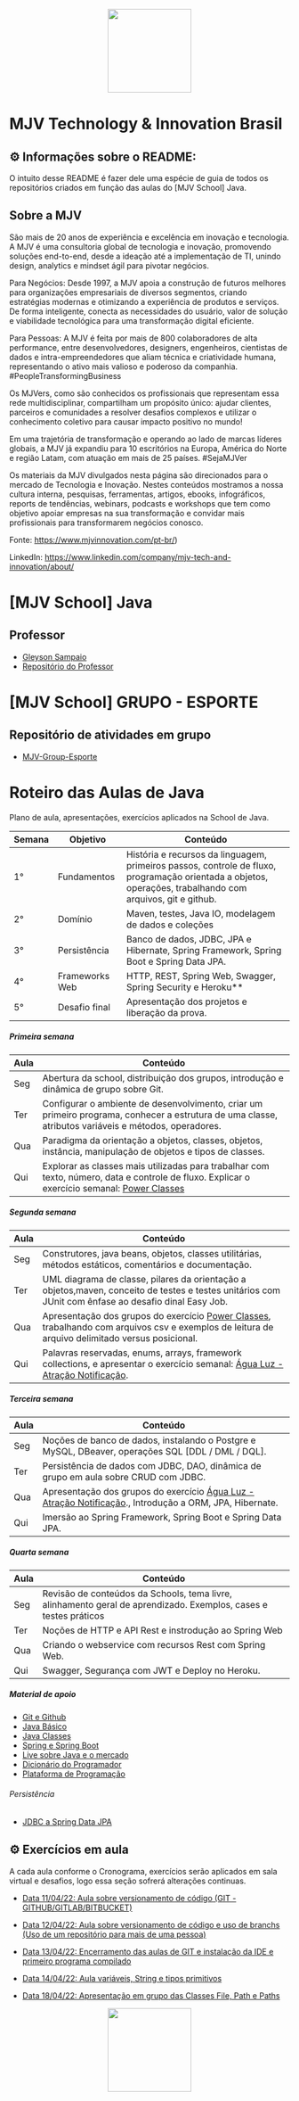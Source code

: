 <p align="center">
  <a href="https://www.mjvinnovation.com/pt-br" target="_blank">
    <img align="center" width="150" src="https://scontent.flec4-1.fna.fbcdn.net/v/t1.6435-9/42600462_1696603547110502_9220737959181942784_n.png?_nc_cat=101&ccb=1-5&_nc_sid=09cbfe&_nc_ohc=HM9hhse_SrAAX-6l8Yz&_nc_ht=scontent.flec4-1.fna&oh=00_AT-L1XnaZPNk0kKu3lM6PVQBJKcEo7PJu3tztz6mmtV0WA&oe=627B3083" style="max-width:100%;">
     </a>
</p>

# MJV Technology & Innovation Brasil

## ⚙️ Informações sobre o README:

O intuito desse README é fazer dele uma espécie de guia de todos os repositórios criados em função das aulas do [MJV School] Java.

## Sobre a MJV


São mais de 20 anos de experiência e excelência em inovação e tecnologia.
A MJV é uma consultoria global de tecnologia e inovação, promovendo soluções end-to-end, desde a ideação até a implementação de TI, unindo design, analytics e mindset ágil para pivotar negócios.

Para Negócios: Desde 1997, a MJV apoia a construção de futuros melhores para organizações empresariais de diversos segmentos, criando estratégias modernas e otimizando a experiência de produtos e serviços. De forma inteligente, conecta as necessidades do usuário, valor de solução e viabilidade tecnológica para uma transformação digital eficiente. 

Para Pessoas: A MJV é feita por mais de 800 colaboradores de alta performance, entre desenvolvedores, designers, engenheiros, cientistas de dados e intra-empreendedores que aliam técnica e criatividade humana, representando o ativo mais valioso e poderoso da companhia. #PeopleTransformingBusiness

Os MJVers, como são conhecidos os profissionais que representam essa rede multidisciplinar, compartilham um propósito único: ajudar clientes, parceiros e comunidades a resolver desafios complexos e utilizar o conhecimento coletivo para causar impacto positivo no mundo!

Em uma trajetória de transformação e operando ao lado de marcas líderes globais, a MJV já expandiu para 10 escritórios na Europa, América do Norte e região Latam, com atuação em mais de 25 países. #SejaMJVer

Os materiais da MJV divulgados nesta página são direcionados para o mercado de Tecnologia e Inovação. Nestes conteúdos mostramos a nossa cultura interna, pesquisas, ferramentas, artigos, ebooks, infográficos, reports de tendências, webinars, podcasts e workshops que tem como objetivo apoiar empresas na sua transformação e convidar mais profissionais para transformarem negócios conosco.

Fonte: https://www.mjvinnovation.com/pt-br/)

LinkedIn: https://www.linkedin.com/company/mjv-tech-and-innovation/about/


# [MJV School] Java

## Professor
- [Gleyson Sampaio](https://github.com/glysns)
- [Repositório do Professor](https://github.com/digytal-code/java-school)

# [MJV School] GRUPO - ESPORTE

## Repositório de atividades em grupo
- [MJV-Group-Esporte](https://github.com/FabioEriceira/mjv-group-esporte)


# Roteiro das Aulas de Java

Plano de aula, apresentações, exercícios aplicados na School de Java.

| Semana  | Objetivo | Conteúdo 
| -------- | ---------| --------
| 1°  | Fundamentos  | História e recursos da linguagem, primeiros passos, controle de fluxo, programação orientada a objetos, operações, trabalhando com arquivos, git e github. 
| 2°  | Domínio | Maven, testes, Java IO, modelagem de dados e coleções
| 3°  | Persistência   | Banco de dados, JDBC, JPA e Hibernate, Spring Framework, Spring Boot e Spring Data JPA. 
| 4°  | Frameworks Web     | HTTP, REST, Spring Web, Swagger, Spring Security e Heroku** 
| 5°  | Desafio final     | Apresentação dos projetos e liberação da prova.

##### Primeira semana

| Aula  | Conteúdo 
| -------- | --------
| Seg  | Abertura da school, distribuição dos grupos, introdução e dinâmica de grupo sobre Git.
| Ter  | Configurar o ambiente de desenvolvimento, criar um primeiro programa, conhecer a estrutura de uma classe, atributos variáveis e métodos, operadores.
| Qua  | Paradigma da orientação a objetos, classes, objetos, instância, manipulação de objetos e tipos de classes.   
| Qui  | Explorar as classes mais utilizadas para trabalhar com texto, número, data e controle de fluxo. Explicar o exercício semanal: [Power Classes](https://github.com/digytal-code/mjv-java-school/tree/main/exercicios/power-classes) 

##### Segunda semana

| Aula  | Conteúdo 
| -------- | --------
| Seg  | Construtores, java beans, objetos, classes utilitárias, métodos estáticos, comentários e documentação.
| Ter  | UML diagrama de classe, pilares da orientação a objetos,maven, conceito de testes e testes unitários com JUnit com ênfase ao desafio dinal Easy Job.
| Qua  | Apresentação dos grupos do exercício [Power Classes](https://github.com/digytal-code/mjv-java-school/tree/main/exercicios/power-classes), trabalhando com arquivos csv e exemplos de leitura de arquivo  delimitado versus posicional.   
| Qui  | Palavras reservadas, enums, arrays, framework collections, e apresentar o exercício semanal: [Água Luz - Atração Notificação](https://github.com/digytal-code/java-school/tree/main/exercicios/03%20-%20agua-luz-atracao-notificacao).

##### Terceira semana

| Aula  | Conteúdo 
| -------- | --------
| Seg  | Noções de banco de dados, instalando o Postgre e MySQL, DBeaver, operações SQL [DDL / DML / DQL].
| Ter  | Persistência de dados com JDBC, DAO, dinâmica de grupo  em aula sobre CRUD com JDBC.
| Qua  | Apresentação dos grupos do exercício [Água Luz - Atração Notificação](https://github.com/digytal-code/java-school/tree/main/exercicios/03%20-%20agua-luz-atracao-notificacao)., Introdução a ORM, JPA, Hibernate.   
| Qui  | Imersão ao Spring Framework, Spring Boot e Spring Data JPA.

##### Quarta semana

| Aula  | Conteúdo 
| -------- | --------
| Seg  | Revisão de conteúdos da Schools, tema livre, alinhamento geral de aprendizado. Exemplos, cases e testes práticos
| Ter  | Noções de HTTP e API Rest e instrodução ao Spring Web
| Qua  | Criando o webservice com recursos Rest com Spring Web.   
| Qui  | Swagger, Segurança com JWT e Deploy no Heroku.

##### Material de apoio
* [Git e Github](https://glysns.gitbook.io/git-e-github/)
* [Java Básico](https://glysns.gitbook.io/java-basico/)
* [Java Classes](https://glysns.gitbook.io/java/recursos/principais-classes)
* [Spring e Spring Boot](https://glysns.gitbook.io/springframework/)
* [Live sobre Java e o mercado](https://www.youtube.com/watch?v=98wpk6CV330)
* [Dicionário do Programador](https://www.youtube.com/watch?v=sZAxLRMxEUo)
* [Plataforma de Programação](https://exercism.org/)


###### Persistência
* [JDBC a Spring Data JPA](https://dev.to/rodrigovp/do-jdbc-ao-spring-data-ou-e-possivel-reduzir-codigo-361f)

## ⚙️ Exercícios em aula

A cada aula conforme o Cronograma, exercícios serão aplicados em sala virtual e desafios, logo essa seção sofrerá alterações continuas.

- [Data 11/04/22: Aula sobre versionamento de código (GIT - GITHUB/GITLAB/BITBUCKET)](https://glysns.gitbook.io/git-e-github/)
- [Data 12/04/22: Aula sobre versionamento de código e uso de branchs (Uso de um repositório para mais de uma pessoa)](https://github.com/FabioEriceira/mjv-group-esporte)
- [Data 13/04/22: Encerramento das aulas de GIT e instalação da IDE e primeiro programa compilado](https://github.com/Paulo-Ultra/mjv-school-java/tree/main/aula-java/src)
- [Data 14/04/22: Aula variáveis, String e tipos primitivos](https://github.com/Paulo-Ultra/mjv-school-java/tree/main/aula-java/src/aula2)

- [Data 18/04/22: Apresentação em grupo das Classes File, Path e Paths](https://github.com/FabioEriceira/mjv-group-esporte/tree/main/exercicios/exercicio1/src)


<p align="center">
  <a href="https://www.mjvinnovation.com/pt-br" target="_blank">
    <img align="center" width="150" src="https://scontent.flec4-1.fna.fbcdn.net/v/t1.6435-9/42600462_1696603547110502_9220737959181942784_n.png?_nc_cat=101&ccb=1-5&_nc_sid=09cbfe&_nc_ohc=HM9hhse_SrAAX-6l8Yz&_nc_ht=scontent.flec4-1.fna&oh=00_AT-L1XnaZPNk0kKu3lM6PVQBJKcEo7PJu3tztz6mmtV0WA&oe=627B3083" style="max-width:100%;">
     </a>
</p>
